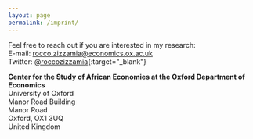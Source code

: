 ```yaml
---
layout: page
permalink: /imprint/
---
```


Feel free to reach out if you are interested in my research: \
E-mail: [rocco.zizzamia@economics.ox.ac.uk](mailto:rocco.zizzamia@economics.ox.ac.uk) \
Twitter: [@roccozizzamia](https://twitter.com/roccozizzamia){:target="_blank"}

**Center for the Study of African Economies at the Oxford Department of Economics** \
University of Oxford \
Manor Road Building \
Manor Road \
Oxford, OX1 3UQ \
United Kingdom
